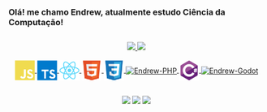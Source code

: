 ### Olá! me chamo Endrew, atualmente estudo Ciência da Computação!

##

<div align="center">
  <a href="https://github.com/endcrs">
  <img height="180em" src="https://github-readme-stats.vercel.app/api?username=endcrs&show_icons=true&theme=transparent&include_all_commits=true&count_private=true"/>
  <img height="180em" src="https://github-readme-stats.vercel.app/api/top-langs/?username=endcrs&layout=compact&langs_count=7&theme=transparent"/>
</div>
<div align="center" style="display: inline_block"><br>
  <img align="center" alt="Endrew-Js" width="40" src="https://raw.githubusercontent.com/devicons/devicon/master/icons/javascript/javascript-plain.svg">
  <img align="center" alt="Endrew-Ts" width="40" src="https://raw.githubusercontent.com/devicons/devicon/master/icons/typescript/typescript-plain.svg">
  <img align="center" alt="Endrew-React" width="40" src="https://raw.githubusercontent.com/devicons/devicon/master/icons/react/react-original.svg">
  <img align="center" alt="Endrew-HTML"  width="40" src="https://raw.githubusercontent.com/devicons/devicon/master/icons/html5/html5-original.svg">
  <img align="center" alt="Endrew-CSS" width="40" src="https://raw.githubusercontent.com/devicons/devicon/master/icons/css3/css3-original.svg">
  <img align="center" alt="Endrew-PHP" width="40" src="https://cdn.jsdelivr.net/gh/devicons/devicon/icons/php/php-plain.svg" />
  <img align="center" alt="Endrew-Csharp" width="40" src="https://raw.githubusercontent.com/devicons/devicon/master/icons/csharp/csharp-original.svg">
  <img align="center" alt="Endrew-Godot" width="40" src="https://cdn.jsdelivr.net/gh/devicons/devicon/icons/godot/godot-original.svg" />
</div>
  
##
 
<div align="center"> 
  <a href="https://instagram.com/end_crs" target="_blank"><img src="https://img.shields.io/badge/-Instagram-%23E4405F?style=for-the-badge&logo=instagram&logoColor=white" target="_blank"></a>
  <a href = "mailto:end.cavalcant12@gmail.com"><img src="https://img.shields.io/badge/Gmail-D14836?style=for-the-badge&logo=gmail&logoColor=white" target="_blank"></a>
  <a href="https://www.linkedin.com/in/endrew-cavalcante/" target="_blank"><img src="https://img.shields.io/badge/-LinkedIn-%230077B5?style=for-the-badge&logo=linkedin&logoColor=white" target="_blank"></a> 
</div>
